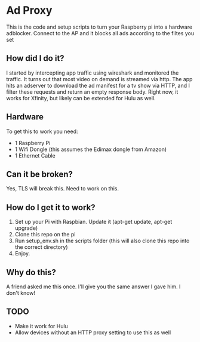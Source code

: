 # Ad Proxy

This is the code and setup scripts to turn your Raspberry pi into a hardware adblocker. Connect to the AP and it blocks all ads according to the filtes you set

## How did I do it?

I started by intercepting app traffic using wireshark and monitored the traffic. It turns out that most video on demand is streamed via http.
The app hits an adserver to download the ad manifest for a tv show via HTTP, and I filter these requests and return an empty response body.
Right now, it works for Xfinity, but likely can be extended for Hulu as well.

## Hardware
To get this to work you need:
* 1 Raspberry Pi
* 1 Wifi Dongle (this assumes the Edimax dongle from Amazon)
* 1 Ethernet Cable

## Can it be broken?

Yes, TLS will break this. Need to work on this.

## How do I get it to work?

1. Set up your Pi with Raspbian. Update it (apt-get update, apt-get upgrade)
2. Clone this repo on the pi
3. Run setup\_env.sh in the scripts folder (this will also clone this repo into the correct directory)
4. Enjoy.

## Why do this?

A friend asked me this once. I'll give you the same answer I gave him. I don't know!

## TODO

* Make it work for Hulu
* Allow devices without an HTTP proxy setting to use this as well
